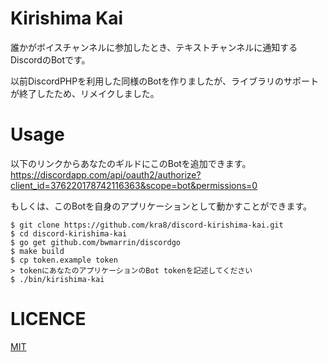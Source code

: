 # Kirishima Kai

誰かがボイスチャンネルに参加したとき、テキストチャンネルに通知するDiscordのBotです。 

以前DiscordPHPを利用した同様のBotを作りましたが、ライブラリのサポートが終了したため、リメイクしました。  

# Usage
以下のリンクからあなたのギルドにこのBotを追加できます。  
https://discordapp.com/api/oauth2/authorize?client_id=376220178742116363&scope=bot&permissions=0

もしくは、このBotを自身のアプリケーションとして動かすことができます。
```
$ git clone https://github.com/kra8/discord-kirishima-kai.git
$ cd discord-kirishima-kai
$ go get github.com/bwmarrin/discordgo
$ make build
$ cp token.example token
> tokenにあなたのアプリケーションのBot tokenを記述してください
$ ./bin/kirishima-kai
```

# LICENCE
[MIT](https://github.com/kra8/discord-kirishima-kai/blob/master/LICENCE)
